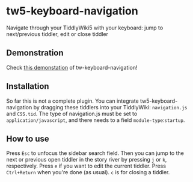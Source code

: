 # tw5-keyboard-navigation
Navigate through your TiddlyWiki5 with your keyboard: jump to next/previous tiddler, edit or close tiddler

## Demonstration
Check [this demonstation](http://maximilian-schillinger.de/tw5-keyboard-navigation.html) of tw-keyboard-navigation!

## Installation
So far this is not a complete plugin. You can integrate tw5-keyboard-navigation by dragging these tiddlers into your TiddlyWiki: `navigation.js` and `CSS.tid`.
The type of navigation.js must be set to `application/javascript`, and there needs to a field `module-type`:`startup`.

## How to use
Press `Esc` to unfocus the sidebar search field.
Then you can jump to the next or previous open tiddler in the story river by pressing `j` or `k`, respectively.
Press `e` if you want to edit the current tiddler. Press `Ctrl+Return` when you're done (as usual).
`c` is for closing a tiddler.
